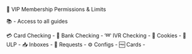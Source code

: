 🥉 VIP Membership Permissions & Limits

📚 - Access to all guides

💳 Card Checking - 
🏦 Bank Checking - 
➿ IVR Checking - 
🍪 Cookies - 
🔗 ULP - 
📥 Inboxes - 
🛀 Requests - 
⚙ Configs - 
🆓 Cards - 